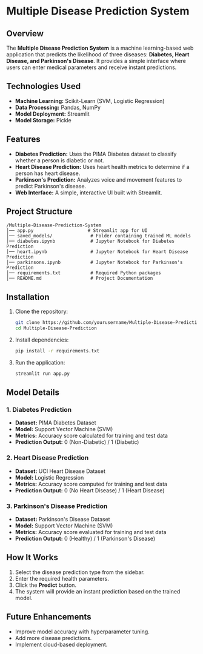 # Multiple Disease Prediction System

## Overview

The **Multiple Disease Prediction System** is a machine learning-based web application that predicts the likelihood of three diseases: **Diabetes, Heart Disease, and Parkinson's Disease**. It provides a simple interface where users can enter medical parameters and receive instant predictions.

## Technologies Used

- **Machine Learning:** Scikit-Learn (SVM, Logistic Regression)
- **Data Processing:** Pandas, NumPy
- **Model Deployment:** Streamlit
- **Model Storage:** Pickle

## Features

- **Diabetes Prediction:** Uses the PIMA Diabetes dataset to classify whether a person is diabetic or not.
- **Heart Disease Prediction:** Uses heart health metrics to determine if a person has heart disease.
- **Parkinson's Prediction:** Analyzes voice and movement features to predict Parkinson's disease.
- **Web Interface:** A simple, interactive UI built with Streamlit.

## Project Structure

```
/Multiple-Disease-Prediction-System
│── app.py                    # Streamlit app for UI
│── saved_models/              # Folder containing trained ML models
│── diabetes.ipynb             # Jupyter Notebook for Diabetes Prediction
│── heart.ipynb                # Jupyter Notebook for Heart Disease Prediction
│── parkinsons.ipynb           # Jupyter Notebook for Parkinson's Prediction
│── requirements.txt           # Required Python packages
│── README.md                  # Project Documentation
```

## Installation

1. Clone the repository:
   ```bash
   git clone https://github.com/yourusername/Multiple-Disease-Prediction.git
   cd Multiple-Disease-Prediction
   ```
2. Install dependencies:
   ```bash
   pip install -r requirements.txt
   ```
3. Run the application:
   ```bash
   streamlit run app.py
   ```

## Model Details

### 1. Diabetes Prediction

- **Dataset:** PIMA Diabetes Dataset
- **Model:** Support Vector Machine (SVM)
- **Metrics:** Accuracy score calculated for training and test data
- **Prediction Output:** 0 (Non-Diabetic) / 1 (Diabetic)

### 2. Heart Disease Prediction

- **Dataset:** UCI Heart Disease Dataset
- **Model:** Logistic Regression
- **Metrics:** Accuracy score computed for training and test data
- **Prediction Output:** 0 (No Heart Disease) / 1 (Heart Disease)

### 3. Parkinson's Disease Prediction

- **Dataset:** Parkinson's Disease Dataset
- **Model:** Support Vector Machine (SVM)
- **Metrics:** Accuracy score evaluated for training and test data
- **Prediction Output:** 0 (Healthy) / 1 (Parkinson's Disease)

## How It Works

1. Select the disease prediction type from the sidebar.
2. Enter the required health parameters.
3. Click the **Predict** button.
4. The system will provide an instant prediction based on the trained model.

## Future Enhancements

- Improve model accuracy with hyperparameter tuning.
- Add more disease predictions.
- Implement cloud-based deployment.

##

##
